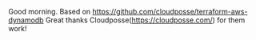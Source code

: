 Good morning.
Based on https://github.com/cloudposse/terraform-aws-dynamodb
Great thanks Cloudposse(https://cloudposse.com/) for them work!
